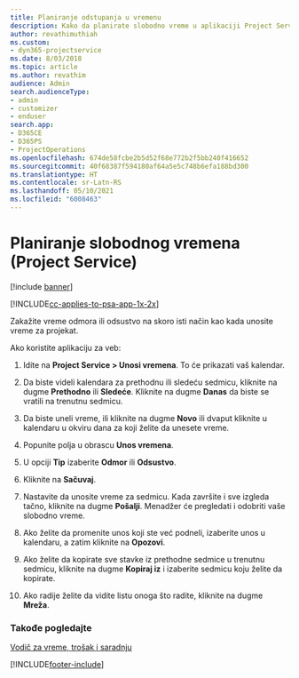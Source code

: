```yaml
---
title: Planiranje odstupanja u vremenu
description: Kako da planirate slobodno vreme u aplikaciji Project Service
author: revathimuthiah
ms.custom:
- dyn365-projectservice
ms.date: 8/03/2018
ms.topic: article
ms.author: revathim
audience: Admin
search.audienceType:
- admin
- customizer
- enduser
search.app:
- D365CE
- D365PS
- ProjectOperations
ms.openlocfilehash: 674de58fcbe2b5d52f68e772b2f5bb240f416652
ms.sourcegitcommit: 40f68387f594180af64a5e5c748b6efa188bd300
ms.translationtype: HT
ms.contentlocale: sr-Latn-RS
ms.lasthandoff: 05/10/2021
ms.locfileid: "6008463"
---
```

# <a name="schedule-time-off-project-service"></a>Planiranje slobodnog vremena (Project Service)

[!include [banner](../includes/psa-now-project-operations.md)]

[!INCLUDE[cc-applies-to-psa-app-1x-2x](../includes/cc-applies-to-psa-app-1x-2x.md)]

Zakažite vreme odmora ili odsustvo na skoro isti način kao kada unosite vreme za projekat.  
  
 Ako koristite aplikaciju za veb:  
  
1.  Idite na **Project Service > Unosi vremena**. To će prikazati vaš kalendar.  
  
2.  Da biste videli kalendara za prethodnu ili sledeću sedmicu, kliknite na dugme **Prethodno** ili **Sledeće**. Kliknite na dugme **Danas** da biste se vratili na trenutnu sedmicu.  
  
3.  Da biste uneli vreme, ili kliknite na dugme **Novo** ili dvaput kliknite u kalendaru u okviru dana za koji želite da unesete vreme.  
  
4.  Popunite polja u obrascu **Unos vremena**.  
  
5.  U opciji **Tip** izaberite **Odmor** ili **Odsustvo**.  
  
6.  Kliknite na **Sačuvaj**.  
  
7.  Nastavite da unosite vreme za sedmicu. Kada završite i sve izgleda tačno, kliknite na dugme **Pošalji**. Menadžer će pregledati i odobriti vaše slobodno vreme.  
  
8.  Ako želite da promenite unos koji ste već podneli, izaberite unos u kalendaru, a zatim kliknite na **Opozovi**.  
  
9. Ako želite da kopirate sve stavke iz prethodne sedmice u trenutnu sedmicu, kliknite na dugme **Kopiraj iz** i izaberite sedmicu koju želite da kopirate.  
  
10. Ako radije želite da vidite listu onoga što radite, kliknite na dugme **Mreža**.  
  
### <a name="see-also"></a>Takođe pogledajte  
 [Vodič za vreme, trošak i saradnju](../psa/time-expense-collaboration-guide.md)


[!INCLUDE[footer-include](../includes/footer-banner.md)]